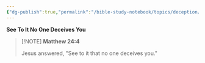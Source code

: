 ```yaml
---
{"dg-publish":true,"permalink":"/bible-study-notebook/topics/deception/matthew-24v4/","tags":["Deception"],"created":"2025-06-02T23:52:02.981-04:00","updated":"2025-06-04T01:40:35.480-04:00"}
---
```



**See To It No One Deceives You**

> [!NOTE] **Matthew 24:4**
>
> Jesus answered, "See to it that no one deceives you."


